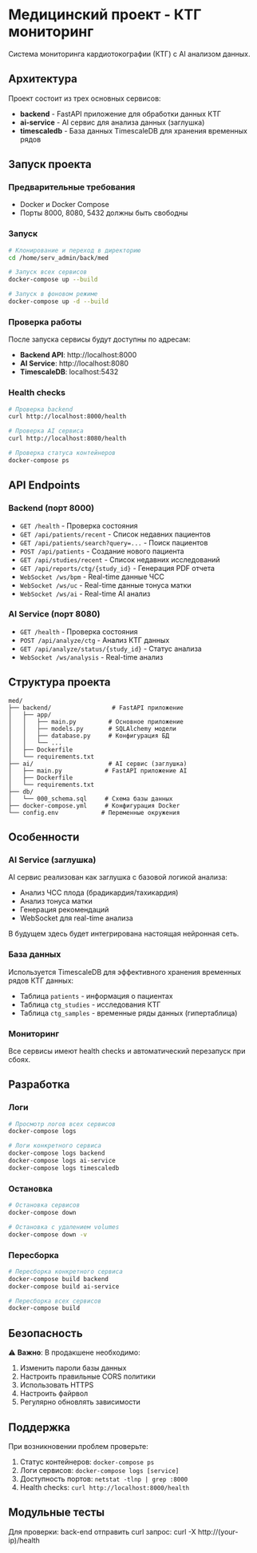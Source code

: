 # Медицинский проект - КТГ мониторинг

Система мониторинга кардиотокографии (КТГ) с AI анализом данных.

## Архитектура

Проект состоит из трех основных сервисов:

- **backend** - FastAPI приложение для обработки данных КТГ
- **ai-service** - AI сервис для анализа данных (заглушка)
- **timescaledb** - База данных TimescaleDB для хранения временных рядов

## Запуск проекта

### Предварительные требования

- Docker и Docker Compose
- Порты 8000, 8080, 5432 должны быть свободны

### Запуск

```bash
# Клонирование и переход в директорию
cd /home/serv_admin/back/med

# Запуск всех сервисов
docker-compose up --build

# Запуск в фоновом режиме
docker-compose up -d --build
```

### Проверка работы

После запуска сервисы будут доступны по адресам:

- **Backend API**: http://localhost:8000
- **AI Service**: http://localhost:8080
- **TimescaleDB**: localhost:5432

### Health checks

```bash
# Проверка backend
curl http://localhost:8000/health

# Проверка AI сервиса
curl http://localhost:8080/health

# Проверка статуса контейнеров
docker-compose ps
```

## API Endpoints

### Backend (порт 8000)

- `GET /health` - Проверка состояния
- `GET /api/patients/recent` - Список недавних пациентов
- `GET /api/patients/search?query=...` - Поиск пациентов
- `POST /api/patients` - Создание нового пациента
- `GET /api/studies/recent` - Список недавних исследований
- `GET /api/reports/ctg/{study_id}` - Генерация PDF отчета
- `WebSocket /ws/bpm` - Real-time данные ЧСС
- `WebSocket /ws/uc` - Real-time данные тонуса матки
- `WebSocket /ws/ai` - Real-time AI анализ

### AI Service (порт 8080)

- `GET /health` - Проверка состояния
- `POST /api/analyze/ctg` - Анализ КТГ данных
- `GET /api/analyze/status/{study_id}` - Статус анализа
- `WebSocket /ws/analysis` - Real-time анализ

## Структура проекта

```
med/
├── backend/                 # FastAPI приложение
│   ├── app/
│   │   ├── main.py         # Основное приложение
│   │   ├── models.py       # SQLAlchemy модели
│   │   ├── database.py     # Конфигурация БД
│   │   └── ...
│   ├── Dockerfile
│   └── requirements.txt
├── ai/                     # AI сервис (заглушка)
│   ├── main.py            # FastAPI приложение AI
│   ├── Dockerfile
│   └── requirements.txt
├── db/
│   └── 000_schema.sql     # Схема базы данных
├── docker-compose.yml     # Конфигурация Docker
└── config.env            # Переменные окружения
```

## Особенности

### AI Service (заглушка)

AI сервис реализован как заглушка с базовой логикой анализа:

- Анализ ЧСС плода (брадикардия/тахикардия)
- Анализ тонуса матки
- Генерация рекомендаций
- WebSocket для real-time анализа

В будущем здесь будет интегрирована настоящая нейронная сеть.

### База данных

Используется TimescaleDB для эффективного хранения временных рядов КТГ данных:

- Таблица `patients` - информация о пациентах
- Таблица `ctg_studies` - исследования КТГ
- Таблица `ctg_samples` - временные ряды данных (гипертаблица)

### Мониторинг

Все сервисы имеют health checks и автоматический перезапуск при сбоях.

## Разработка

### Логи

```bash
# Просмотр логов всех сервисов
docker-compose logs

# Логи конкретного сервиса
docker-compose logs backend
docker-compose logs ai-service
docker-compose logs timescaledb
```

### Остановка

```bash
# Остановка сервисов
docker-compose down

# Остановка с удалением volumes
docker-compose down -v
```

### Пересборка

```bash
# Пересборка конкретного сервиса
docker-compose build backend
docker-compose build ai-service

# Пересборка всех сервисов
docker-compose build
```

## Безопасность

⚠️ **Важно**: В продакшене необходимо:

1. Изменить пароли базы данных
2. Настроить правильные CORS политики
3. Использовать HTTPS
4. Настроить файрвол
5. Регулярно обновлять зависимости

## Поддержка

При возникновении проблем проверьте:

1. Статус контейнеров: `docker-compose ps`
2. Логи сервисов: `docker-compose logs [service]`
3. Доступность портов: `netstat -tlnp | grep :8000`
4. Health checks: `curl http://localhost:8000/health`

## Модульные тесты

Для проверки: back-end отправить curl запрос:
    curl -X http://(your-ip)/health
